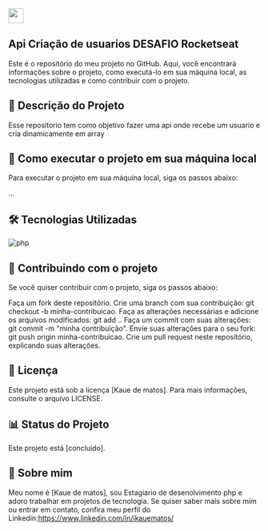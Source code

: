 <img src="https://raw.githubusercontent.com/MartinHeinz/MartinHeinz/master/wave.gif" width="30px">

## Api Criação de usuarios DESAFIO Rocketseat
Este é o repositório do meu projeto no GitHub. Aqui, você encontrará informações sobre o projeto, como executá-lo em sua máquina local, as tecnologias utilizadas e como contribuir com o projeto.

## 📝 Descrição do Projeto
Esse repositorio tem como objetivo fazer uma api onde recebe um usuario e cria dinamicamente em array

## 🚀 Como executar o projeto em sua máquina local
Para executar o projeto em sua máquina local, siga os passos abaixo:

...

## 🛠️ Tecnologias Utilizadas
<img src="https://img.shields.io/badge/-tecnologia%201-007ACC?style=flat-square&logo=typescript&logoColor=white" alt="php">

## 🤝 Contribuindo com o projeto
Se você quiser contribuir com o projeto, siga os passos abaixo:

Faça um fork deste repositório.
Crie uma branch com sua contribuição: git checkout -b minha-contribuicao.
Faça as alterações necessárias e adicione os arquivos modificados: git add ..
Faça um commit com suas alterações: git commit -m "minha contribuição".
Envie suas alterações para o seu fork: git push origin minha-contribuicao.
Crie um pull request neste repositório, explicando suas alterações.

## 📝 Licença
Este projeto está sob a licença [Kaue de matos]. Para mais informações, consulte o arquivo LICENSE.

## 📊 Status do Projeto
Este projeto está [concluido].

## 📌 Sobre mim
Meu nome é [Kaue de matos], sou Estagiario de desenolvimento php e adoro trabalhar em projetos de tecnologia. Se quiser saber mais sobre mim ou entrar em contato, confira meu perfil do Linkedin:https://www.linkedin.com/in/ikauematos/

